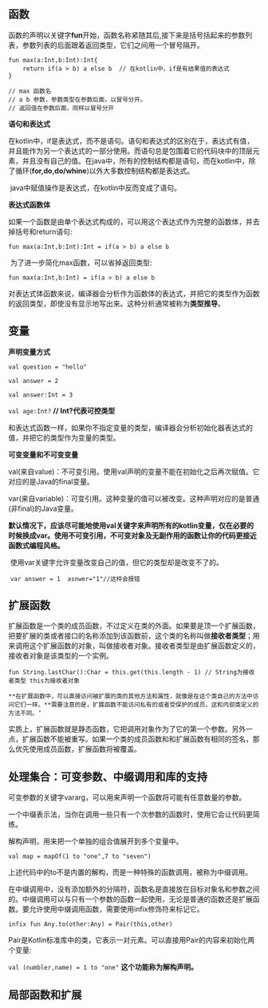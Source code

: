 ## 函数

​	函数的声明以关键字**fun**开始，函数名称紧随其后,接下来是括号括起来的参数列表，参数列表的后面跟着返回类型，它们之间用一个冒号隔开。

	fun max(a:Int,b:Int):Int{
		return if(a > b) a else b  // 在kotlin中，if是有结果值的表达式
	}
	
	// max 函数名
	// a b 参数，参数类型在参数后面，以冒号分开。
	// 返回值在参数后面，同样以冒号分开
**语句和表达式**

​	在kotlin中，if是表达式，而不是语句。语句和表达式的区别在于，表达式有值，并且能作为另一个表达式的一部分使用。而语句总是包围着它的代码块中的顶层元素，并且没有自己的值。在java中，所有的控制结构都是语句，而在kotlin中，除了循环(**for,do,do/whine**)以外大多数控制结构都是表达式。

​	java中赋值操作是表达式，在kotlin中反而变成了语句。

**表达式函数体**

​	如果一个函数是由单个表达式构成的，可以用这个表达式作为完整的函数体，并去掉括号和return语句:

`fun max(a:Int,b:Int):Int = if(a > b) a else b`

​	为了进一步简化max函数，可以省掉返回类型:

`fun max(a:Int,b:Int) = if(a > b) a else b`

​	对表达式体函数来说，编译器会分析作为函数体的表达式，并把它的类型作为函数的返回类型，即使没有显示地写出来。这种分析通常被称为**类型推导**。



## 变量

**声明变量方式**

`val question = "hello"`

`val answer = 2`

`val answer:Int = 3`

`val age:Int?` **// Int?代表可控类型**

​	和表达式函数一样，如果你不指定变量的类型，编译器会分析初始化器表达式的值，并把它的类型作为变量的类型。

**可变变量和不可变变量**

​	val(来自value)：不可变引用。使用val声明的变量不能在初始化之后再次赋值。它对应的是Java的final变量。

​	var(来自variable)：可变引用。这种变量的值可以被改变。这种声明对应的是普通(非final)的Java变量。

​	**默认情况下，应该尽可能地使用val关键字来声明所有的kotlin变量，仅在必要的时候换成var。使用不可变引用，不可变对象及无副作用的函数让你的代码更接近函数式编程风格。**

​	使用var关键字允许变量改变自己的值，但它的类型却是改变不了的。

​	`var answer = 1  asnwer="1"//这样会报错`



## 扩展函数

​	扩展函数是一个类的成员函数，不过定义在类的外面。如果要是顶一个扩展函数，把要扩展的类或者接口的名称添加到该函数前，这个类的名称叫做**接收者类型**；用来调用这个扩展函数的对象，叫做接收者对象。接收者类型是由扩展函数定义的，接收者对象是该类型的一个实例。

`fun String.lastChar():Char = this.get(this.length - 1) // String为接收者类型 this为接收者对象`

  	**在扩展函数中，可以直接访问被扩展的类的其他方法和属性，就像是在这个类自己的方法中访问它们一样。**需要注意的是，扩展函数不能访问私有的或者受保护的成员，这和内部类定义的方法不同。‘

​	实质上，扩展函数就是静态函数，它把调用对象作为了它的第一个参数。另外一点，扩展函数不能被重写。如果一个类的成员函数和和扩展函数有相同的签名，那么优先使用成员函数，扩展函数将被覆盖。



## 处理集合：可变参数、中缀调用和库的支持

可变参数的关键字vararg，可以用来声明一个函数将可能有任意数量的参数。

一个中缀表示法，当你在调用一些只有一个次参数的函数时，使用它会让代码更简练。

解构声明，用来把一个单独的组合值展开到多个变量中。

`val map = mapOf(1 to "one",7 to "seven")`

上述代码中的to不是内置的解构，而是一种特殊的函数调用，被称为中缀调用。

在中缀调用中，没有添加额外的分隔符，函数名是直接放在目标对象名和参数之间的。中缀调用可以与只有一个参数的函数一起使用，无论是普通的函数还是扩展函数。要允许使用中缀调用函数，需要使用infix修饰符来标记它。

`infix fun Any.to(other:Any) = Pair(this,other)`

Pair是Kotlin标准库中的类，它表示一对元素。可以直接用Pair的内容来初始化两个变量:

`val (numbler,name) = 1 to "one"` **这个功能称为解构声明。**



## 局部函数和扩展

